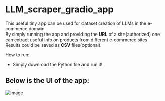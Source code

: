 # LLM_scraper_gradio_app
This useful tiny app can be used for dataset creation of LLMs in the e-commerce domain.  
By simply running the app and providing the **URL** of a site(authorized) one can extract useful info on products from different e-commerce sites.  
Results could be saved as **CSV** files(optional).

How to run:
- Simply download the Python file and run it!

## Below is the UI of the app:
![image](https://github.com/adeel-maker/LLM_scraper_gradio_app/assets/82579995/65040c77-6518-4d0e-ac99-cf90e809cde7)
